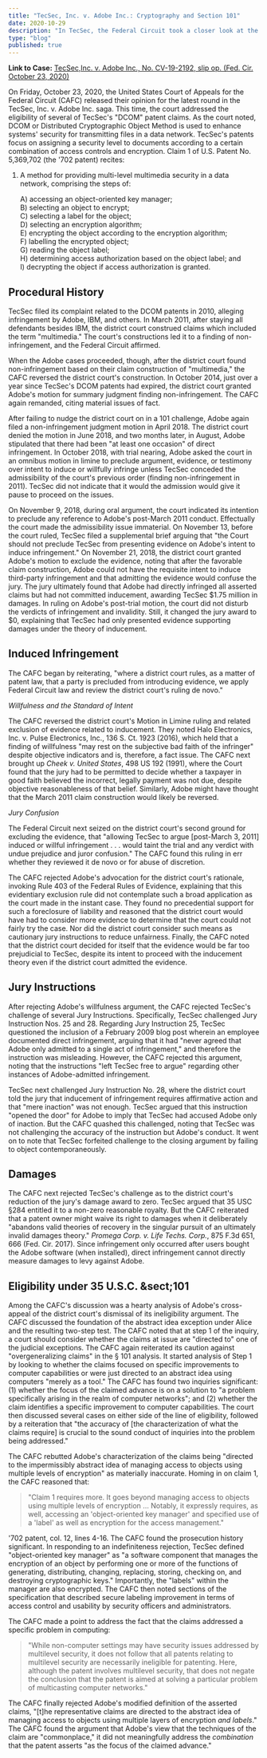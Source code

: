 ```yaml
--- 
title: "TecSec, Inc. v. Adobe Inc.: Cryptography and Section 101" 
date: 2020-10-29 
description: "In TecSec, the Federal Circuit took a closer look at the issue of cryptography as applied to the subject matter eligibility exception under 35 USC Section 101." 
type: "blog" 
published: true
---
```


**Link to Case:** [TecSec,Inc. v. Adobe Inc., No. CV-19-2192, slip op. (Fed.
Cir. October 23,
2020)](https://www.courtlistener.com/pdf/2020/10/23/tecsec_inc._v._adobe_inc..pdf?)

On Friday, October 23, 2020, the United States Court of Appeals for the Federal
Circuit (CAFC) released their opinion for the latest round in the TecSec, Inc.
v. Adobe Inc. saga. This time, the court addressed the eligibility of several of
TecSec's "DCOM" patent claims. As the court noted, DCOM or Distributed
Cryptographic Object Method is used to enhance systems' security for
transmitting files in a data network. TecSec's patents focus on assigning a
security level to documents according to a certain combination of access
controls and encryption. Claim 1 of U.S. Patent No. 5,369,702 (the '702 patent)
recites:

1. A method for providing multi-level multimedia security in a data network, comprising the steps of:
    
    A) accessing an object-oriented key manager;<br/>
    B) selecting an object to encrypt;<br/>
    C) selecting a label for the object;<br/>
    D) selecting an encryption algorithm;<br/>
    E) encrypting the object according to the encryption algorithm;<br/>
    F) labelling the encrypted object;<br/>
    G) reading the object label;<br/>
    H) determining access authorization based on the object label; and<br/>
    I) decrypting the object if access authorization is granted.

## Procedural History

TecSec filed its complaint related to the DCOM patents in 2010, alleging
infringement by Adobe, IBM, and others. In March 2011, after staying all
defendants besides IBM, the district court construed claims which included the
term "multimedia." The court's constructions led it to a finding of
non-infringement, and the Federal Circuit affirmed.

When the Adobe cases proceeded, though, after the district court found
non-infringement based on their claim construction of "multimedia," the CAFC
reversed the district court's construction. In October 2014, just over a year
since TecSec's DCOM patents had expired, the district court granted Adobe's
motion for summary judgment finding non-infringement. The CAFC again remanded,
citing material issues of fact.

After failing to nudge the district court on in a 101 challenge, Adobe again
filed a non-infringement judgment motion in April 2018. The district court
denied the motion in June 2018, and two months later, in August, Adobe
stipulated that there had been "at least one occasion" of direct infringement.
In October 2018, with trial nearing, Adobe asked the court in an omnibus motion
in limine to preclude argument, evidence, or testimony over intent to induce or
willfully infringe unless TecSec conceded the admissibility of the court's
previous order (finding non-infringement in 2011). TecSec did not indicate that
it would the admission would give it pause to proceed on the issues.

On November 9, 2018, during oral argument, the court indicated its intention to
preclude any reference to Adobe's post-March 2011 conduct. Effectually the court
made the admissibility issue immaterial. On November 13, before the court ruled,
TecSec filed a supplemental brief arguing that "the Court should not preclude
TecSec from presenting evidence on Adobe's intent to induce infringement." On
November 21, 2018, the district court granted Adobe's motion to exclude the
evidence, noting that after the favorable claim construction, Adobe could not
have the requisite intent to induce third-party infringement and that admitting
the evidence would confuse the jury. The jury ultimately found that Adobe had
directly infringed all asserted claims but had not committed inducement,
awarding TecSec \$1.75 million in damages. In ruling on Adobe's post-trial
motion, the court did not disturb the verdicts of infringement and invalidity.
Still, it changed the jury award to \$0, explaining that TecSec had only
presented evidence supporting damages under the theory of inducement.

## Induced Infringement

The CAFC began by reiterating, "where a district court rules, as a matter of
patent law, that a party is precluded from introducing evidence, we apply
Federal Circuit law and review the district court's ruling de novo."

*Willfulness and the Standard of Intent*

The CAFC reversed the district court's Motion in Limine ruling and related
exclusion of evidence related to inducement. They noted Halo Electronics, Inc.
v. Pulse Electronics, Inc., 136 S. Ct. 1923 (2016), which held that a finding of
willfulness "may rest on the subjective bad faith of the infringer" despite
objective indicators and is, therefore, a fact issue. The CAFC next brought up
*Cheek v. United States*, 498 US 192 (1991), where the Court found that the jury
had to be permitted to decide whether a taxpayer in good faith believed the
incorrect, legally payment was not due, despite objective reasonableness of that
belief. Similarly, Adobe might have thought that the March 2011 claim
construction would likely be reversed.

*Jury Confusion*

The Federal Circuit next seized on the district court's second ground for
excluding the evidence, that "allowing TecSec to argue [post-March 3, 2011]
induced or willful infringement . . . would taint the trial and any verdict with
undue prejudice and juror confusion." The CAFC found this ruling in err whether
they reviewed it de novo or for abuse of discretion.

The CAFC rejected Adobe's advocation for the district court's rationale,
invoking Rule 403 of the Federal Rules of Evidence, explaining that this
evidentiary exclusion rule did not contemplate such a broad application as the
court made in the instant case. They found no precedential support for such a
foreclosure of liability and reasoned that the district court would have had to
consider more evidence to determine that the court could not fairly try the
case. Nor did the district court consider such means as cautionary jury
instructions to reduce unfairness. Finally, the CAFC noted that the district
court decided for itself that the evidence would be far too prejudicial to
TecSec, despite its intent to proceed with the inducement theory even if the
district court admitted the evidence.

## Jury Instructions

After rejecting Adobe's willfulness argument, the CAFC rejected TecSec's
challenge of several Jury Instructions. Specifically, TecSec challenged Jury
Instruction Nos. 25 and 28. Regarding Jury Instruction 25, TecSec questioned the
inclusion of a February 2009 blog post wherein an employee documented direct
infringement, arguing that it had "never agreed that Adobe only admitted to a
single act of infringement," and therefore the instruction was misleading.
However, the CAFC rejected this argument, noting that the instructions "left
TecSec free to argue" regarding other instances of Adobe-admitted infringement.

TecSec next challenged Jury Instruction No. 28, where the district court told
the jury that inducement of infringement requires affirmative action and that
"mere inaction" was not enough. TecSec argued that this instruction "opened the
door" for Adobe to imply that TecSec had accused Adobe only of inaction. But the
CAFC quashed this challenged, noting that TecSec was not challenging the
accuracy of the instruction but Adobe's conduct. It went on to note that TecSec
forfeited challenge to the closing argument by failing to object
contemporaneously.

## Damages

The CAFC next rejected TecSec's challenge as to the district court's reduction
of the jury's damage award to zero. TecSec argued that 35 USC §284 entitled it
to a non-zero reasonable royalty. But the CAFC reiterated that a patent owner
might waive its right to damages when it deliberately "abandons valid theories
of recovery in the singular pursuit of an ultimately invalid damages theory."
*Promega Corp. v. Life Techs. Corp.*, 875 F.3d 651, 666 (Fed. Cir. 2017). Since
infringement only occurred after users bought the Adobe software (when
installed), direct infringement cannot directly measure damages to levy against
Adobe.

## Eligibility under 35 U.S.C. \&sect;101

Among the CAFC's discussion was a hearty analysis of Adobe's cross-appeal of the
district court's dismissal of its ineligibility argument. The CAFC discussed the
foundation of the abstract idea exception under Alice and the resulting two-step
test. The CAFC noted that at step 1 of the inquiry, a court should consider
whether the claims at issue are "directed to" one of the judicial exceptions.
The CAFC again reiterated its caution against "overgeneralizing claims" in the §
101 analysis. It started analysis of Step 1 by looking to whether the claims
focused on specific improvements to computer capabilities or were just directed
to an abstract idea using computers "merely as a tool." The CAFC has found two
inquiries significant: (1) whether the focus of the claimed advance is on a
solution to "a problem specifically arising in the realm of computer networks";
and (2) whether the claim identifies a specific improvement to computer
capabilities. The court then discussed several cases on either side of the line
of eligibility, followed by a reiteration that "the accuracy of [the
characterization of what the claims require] is crucial to the sound conduct of
inquiries into the problem being addressed."

The CAFC rebutted Adobe's characterization of the claims being "directed to the
impermissibly abstract idea of managing access to objects using multiple levels
of encryption" as materially inaccurate. Homing in on claim 1, the CAFC reasoned
that:

>   "Claim 1 requires more. It goes beyond managing access to objects using
>   multiple levels of encryption … Notably, it expressly requires, as well,
>   accessing an 'object-oriented key manager' and specified use of a 'label' as
>   well as encryption for the access management."

'702 patent, col. 12, lines 4-16. The CAFC found the prosecution history
significant. In responding to an indefiniteness rejection, TecSec defined
"object-oriented key manager" as "a software component that manages the
encryption of an object by performing one or more of the functions of
generating, distributing, changing, replacing, storing, checking on, and
destroying cryptographic keys." Importantly, the "labels" within the manager are
also encrypted. The CAFC then noted sections of the specification that described
secure labeling improvement in terms of access control and usability by security
officers and administrators.

The CAFC made a point to address the fact that the claims addressed a specific
problem in computing:

>   "While non-computer settings may have security issues addressed by
>   multilevel security, it does not follow that all patents relating to
>   multilevel security are necessarily ineligible for patenting. Here, although
>   the patent involves multilevel security, that does not negate the conclusion
>   that the patent is aimed at solving a particular problem of multicasting
>   computer networks."

The CAFC finally rejected Adobe's modified definition of the asserted claims,
"[t]he representative claims are directed to the abstract idea of managing
access to objects using multiple layers of encryption *and labels*." The CAFC
found the argument that Adobe's view that the techniques of the claim are
"commonplace," it did not meaningfully address the *combination* that the patent
asserts "as the focus of the claimed advance."
